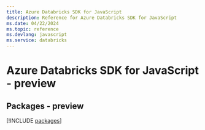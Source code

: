 ```yaml
---
title: Azure Databricks SDK for JavaScript
description: Reference for Azure Databricks SDK for JavaScript
ms.date: 04/22/2024
ms.topic: reference
ms.devlang: javascript
ms.service: databricks
---
```

# Azure Databricks SDK for JavaScript - preview
## Packages - preview
[!INCLUDE [packages](databricks-index.md)]